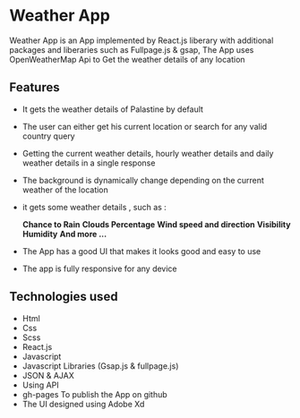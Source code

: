 # Weather App
Weather App is an App implemented by React.js liberary with additional packages and liberaries such as Fullpage.js & gsap, The App uses OpenWeatherMap Api to Get the weather details of any location 

## Features
* It gets the weather details of Palastine by default

* The user can either get his current location or search for any valid country query

* Getting the current weather details, hourly weather details and daily weather details in a single response

* The background is dynamically change depending on the current weather of the location

* it gets some weather details , such as :

    **Chance to Rain**
    **Clouds Percentage**
    **Wind speed and direction**
    **Visibility**
    **Humidity**
    **And more ...**


* The App has a good UI that makes it looks good and easy to use

* The app is fully responsive for any device

## Technologies used 
* Html
* Css 
* Scss
* React.js
* Javascript
* Javascript Libraries (Gsap.js & fullpage.js)
* JSON & AJAX
* Using API
* gh-pages To publish the App on github
* The UI designed using Adobe Xd